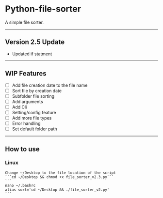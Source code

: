 # Python-file-sorter
A simple file sorter.

---
## **Version 2.5 Update**

- Updated if statment
---
## **WIP Features**

- [ ] Add file creation date to the file name
- [ ] Sort file by creation date
- [ ] Subfolder file sorting
- [ ] Add arguments
- [ ] Add Cli
- [ ] Setting/config feature
- [ ] Add more file types
- [ ] Error handling
- [ ] Set default folder path

---
## **How to use**
### **Linux**
    Change ~/Desktop to the file location of the script
    ```cd ~/Desktop && chmod +x file_sorter_v2.3.py```
    ```
    nano ~/.bashrc
    alias sort='cd ~/Desktop && ./file_sorter_v2.py'
    ```